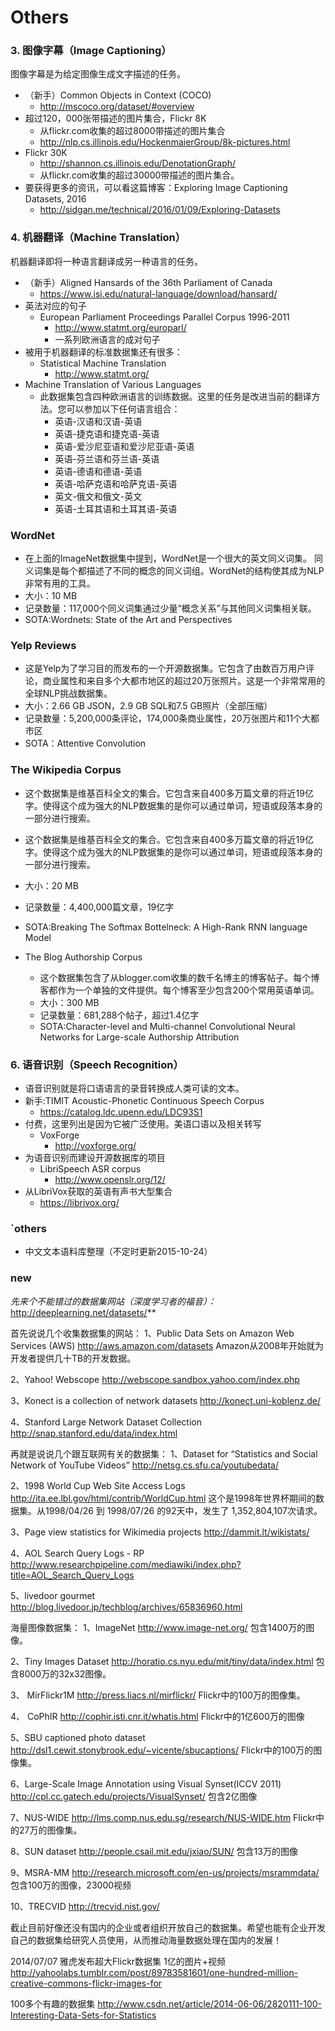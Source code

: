 # Others

### 3. 图像字幕（Image Captioning）

图像字幕是为给定图像生成文字描述的任务。

- （新手）Common Objects in Context (COCO) 
  - http://mscoco.org/dataset/#overview
- 超过120，000张带描述的图片集合，Flickr 8K
  - 从flickr.com收集的超过8000带描述的图片集合
  - http://nlp.cs.illinois.edu/HockenmaierGroup/8k-pictures.html
- Flickr 30K
  - http://shannon.cs.illinois.edu/DenotationGraph/
  - 从flickr.com收集的超过30000带描述的图片集合。
- 要获得更多的资讯，可以看这篇博客：Exploring Image Captioning Datasets, 2016
  - http://sidgan.me/technical/2016/01/09/Exploring-Datasets

### 4. 机器翻译（Machine Translation）

机器翻译即将一种语言翻译成另一种语言的任务。

- （新手）Aligned Hansards of the 36th Parliament of Canada
  - https://www.isi.edu/natural-language/download/hansard/
- 英法对应的句子
  - European Parliament Proceedings Parallel Corpus 1996-2011
    - http://www.statmt.org/europarl/
    - 一系列欧洲语言的成对句子
- 被用于机器翻译的标准数据集还有很多：
  - Statistical Machine Translation
    - http://www.statmt.org/
- Machine Translation of Various Languages
  - 此数据集包含四种欧洲语言的训练数据。这里的任务是改进当前的翻译方法。您可以参加以下任何语言组合：
    - 英语-汉语和汉语-英语
    - 英语-捷克语和捷克语-英语
    - 英语-爱沙尼亚语和爱沙尼亚语-英语
    - 英语-芬兰语和芬兰语-英语
    - 英语-德语和德语-英语
    - 英语-哈萨克语和哈萨克语-英语
    - 英文-俄文和俄文-英文
    - 英语-土耳其语和土耳其语-英语

### WordNet

- 在上面的ImageNet数据集中提到，WordNet是一个很大的英文同义词集。 同义词集是每个都描述了不同的概念的同义词组。WordNet的结构使其成为NLP非常有用的工具。
- 大小：10 MB
- 记录数量：117,000个同义词集通过少量“概念关系”与其他同义词集相关联。
- SOTA:Wordnets: State of the Art and Perspectives

### Yelp Reviews

- 这是Yelp为了学习目的而发布的一个开源数据集。它包含了由数百万用户评论，商业属性和来自多个大都市地区的超过20万张照片。这是一个非常常用的全球NLP挑战数据集。
- 大小：2.66 GB JSON，2.9 GB SQL和7.5 GB照片（全部压缩）
- 记录数量：5,200,000条评论，174,000条商业属性，20万张图片和11个大都市区
- SOTA：Attentive Convolution

### The Wikipedia Corpus

- 这个数据集是维基百科全文的集合。它包含来自400多万篇文章的将近19亿字。使得这个成为强大的NLP数据集的是你可以通过单词，短语或段落本身的一部分进行搜索。
- 这个数据集是维基百科全文的集合。它包含来自400多万篇文章的将近19亿字。使得这个成为强大的NLP数据集的是你可以通过单词，短语或段落本身的一部分进行搜索。
- 大小：20 MB
- 记录数量：4,400,000篇文章，19亿字
- SOTA:Breaking The Softmax Bottelneck: A High-Rank RNN language Model

- The Blog Authorship Corpus
  - 这个数据集包含了从blogger.com收集的数千名博主的博客帖子。每个博客都作为一个单独的文件提供。每个博客至少包含200个常用英语单词。
  - 大小：300 MB
  - 记录数量：681,288个帖子，超过1.4亿字
  - SOTA:Character-level and Multi-channel Convolutional Neural Networks for Large-scale Authorship Attribution



### 6. 语音识别（Speech Recognition）

- 语音识别就是将口语语言的录音转换成人类可读的文本。
- 新手:TIMIT Acoustic-Phonetic Continuous Speech Corpus
  - https://catalog.ldc.upenn.edu/LDC93S1
- 付费，这里列出是因为它被广泛使用。美语口语以及相关转写
  - VoxForge
    - http://voxforge.org/
- 为语音识别而建设开源数据库的项目
  - LibriSpeech ASR corpus
    - http://www.openslr.org/12/
- 从LibriVox获取的英语有声书大型集合
  - https://librivox.org/

### `others

- 中文文本语料库整理（不定时更新2015-10-24）

### new

*先来个不能错过的数据集网站（深度学习者的福音）：* 
http://deeplearning.net/datasets/**

首先说说几个收集数据集的网站： 
1、Public Data Sets on Amazon Web Services (AWS) 
http://aws.amazon.com/datasets 
Amazon从2008年开始就为开发者提供几十TB的开发数据。

2、Yahoo! Webscope 
http://webscope.sandbox.yahoo.com/index.php

3、Konect is a collection of network datasets 
http://konect.uni-koblenz.de/

4、Stanford Large Network Dataset Collection 
http://snap.stanford.edu/data/index.html

再就是说说几个跟互联网有关的数据集： 
1、Dataset for “Statistics and Social Network of YouTube Videos” 
http://netsg.cs.sfu.ca/youtubedata/

2、1998 World Cup Web Site Access Logs 
http://ita.ee.lbl.gov/html/contrib/WorldCup.html 
这个是1998年世界杯期间的数据集。从1998/04/26 到 1998/07/26 的92天中，发生了 1,352,804,107次请求。

3、Page view statistics for Wikimedia projects 
http://dammit.lt/wikistats/

4、AOL Search Query Logs - RP 
http://www.researchpipeline.com/mediawiki/index.php?title=AOL_Search_Query_Logs

5、livedoor gourmet 
http://blog.livedoor.jp/techblog/archives/65836960.html

海量图像数据集： 
1、ImageNet 
http://www.image-net.org/ 
包含1400万的图像。

2、Tiny Images Dataset 
http://horatio.cs.nyu.edu/mit/tiny/data/index.html 
包含8000万的32x32图像。

3、 MirFlickr1M 
http://press.liacs.nl/mirflickr/ 
Flickr中的100万的图像集。

4、 CoPhIR 
http://cophir.isti.cnr.it/whatis.html 
Flickr中的1亿600万的图像

5、SBU captioned photo dataset 
http://dsl1.cewit.stonybrook.edu/~vicente/sbucaptions/ 
Flickr中的100万的图像集。

6、Large-Scale Image Annotation using Visual Synset(ICCV 2011) 
http://cpl.cc.gatech.edu/projects/VisualSynset/ 
包含2亿图像

7、NUS-WIDE 
http://lms.comp.nus.edu.sg/research/NUS-WIDE.htm 
Flickr中的27万的图像集。

8、SUN dataset 
http://people.csail.mit.edu/jxiao/SUN/ 
包含13万的图像

9、MSRA-MM 
http://research.microsoft.com/en-us/projects/msrammdata/ 
包含100万的图像，23000视频

10、TRECVID 
http://trecvid.nist.gov/

截止目前好像还没有国内的企业或者组织开放自己的数据集。希望也能有企业开发自己的数据集给研究人员使用，从而推动海量数据处理在国内的发展！

2014/07/07 雅虎发布超大Flickr数据集 1亿的图片+视频 
http://yahoolabs.tumblr.com/post/89783581601/one-hundred-million-creative-commons-flickr-images-for

100多个有趣的数据集 
http://www.csdn.net/article/2014-06-06/2820111-100-Interesting-Data-Sets-for-Statistics
